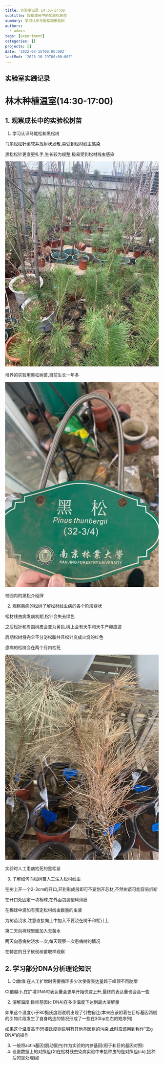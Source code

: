 ```yaml
---
title: 实验室记录 14:30-17:00
subtitle: 观察成长中的实验松树苗
summary: 学习认识马尾松和黑松树
authors:
  - admin
tags: [experiment]
categories: []
projects: []
date: '2022-03-15T00:00:00Z'
lastMod: '2023-10-29T00:00:00Z'
---
```




## 实验室实践记录

# 林木种植温室(14:30-17:00)

## 1.  观察成长中的实验松树苗

1. 学习认识马尾松和黑松树

马尾松松针柔软并放射状发散,易受到松材线虫感染

黑松松针更直更扎手,生长较为规整,极易受到松材线虫感染

![png](./311-1.png)

培养的实验用黑松树苗,目前生长一年多

 

![png](./311-2.png)

校园内的黑松介绍牌

2. 观察患病的松树了解松材线虫病的各个阶段症状

松材线虫病发病初期,松针会失去绿色

之后松针和周围树皮会变为黄色,树上会有天牛和天牛产卵痕迹

后期松树将完全不分泌松脂并且松针变成火烧的红色

患病的松树会在两个月内枯死



 

![png](./311-3.png)

实验时人工患病枯死的黑松苗

3. 了解如何向松树苗人工注入松材线虫

在树上开一个2-3cm的开口,开到形成层即可不要划开芯材,不然树苗可能容易折断

在开口处固定一块棉球,在外面包裹塑料薄膜

在棉球中滴加有预定松材线虫数量的虫液

为树苗浇水,注意直接向土中加入不要浇在树干和松针上

第二天向棉球里面加入无菌水

两天向患病树浇水一次,每天观察一次患病树的情况

在特定的日子砍倒树苗取样观察

 

## 2.  学习部分DNA分析理论知识

1. Ct数值:在人工扩增时需要循环多少次使得表达量趋于峰顶不再陡增

Ct值越小,在扩增DNA时表达量会更早开始快速上升,最终的表达量也会高一些

2. 溶解温度:目标基因(c DNA)在多少温度下达到最大溶解量

如果这个温度小于80摄氏度则说明出现了引物自连(本来应该附着在目标基因两侧的引物片段发生了自身粘连的情况形成了一些在30bp左右的短序列)

如果这个温度高于85摄氏度则说明有其他基因组的污染,此时应该用到称作“去g DNA”的操作

3. 一般将actin基因(肌动蛋白)作为实验的内参基因(用于和目的基因对照)
4. 设置数据上的对照组(如在松材线虫染病实验中未接种虫的是对照组(ck),接种后的是处理组)
